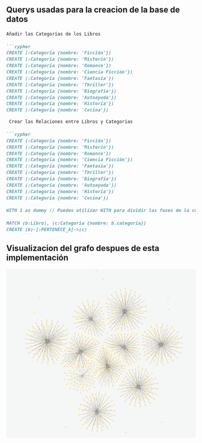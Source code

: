 
## Querys usadas para la creacion de la base de datos
```markdown
Añadir las Categorías de los Libros

```cypher
CREATE (:Categoria {nombre: 'Ficción'})
CREATE (:Categoria {nombre: 'Misterio'})
CREATE (:Categoria {nombre: 'Romance'})
CREATE (:Categoria {nombre: 'Ciencia Ficción'})
CREATE (:Categoria {nombre: 'Fantasía'})
CREATE (:Categoria {nombre: 'Thriller'})
CREATE (:Categoria {nombre: 'Biografía'})
CREATE (:Categoria {nombre: 'Autoayuda'})
CREATE (:Categoria {nombre: 'Historia'})
CREATE (:Categoria {nombre: 'Cocina'})
```

```markdown
 Crear las Relaciones entre Libros y Categorías

```cypher
CREATE (:Categoria {nombre: 'Ficción'})
CREATE (:Categoria {nombre: 'Misterio'})
CREATE (:Categoria {nombre: 'Romance'})
CREATE (:Categoria {nombre: 'Ciencia Ficción'})
CREATE (:Categoria {nombre: 'Fantasía'})
CREATE (:Categoria {nombre: 'Thriller'})
CREATE (:Categoria {nombre: 'Biografía'})
CREATE (:Categoria {nombre: 'Autoayuda'})
CREATE (:Categoria {nombre: 'Historia'})
CREATE (:Categoria {nombre: 'Cocina'})

WITH 1 as dummy // Puedes utilizar WITH para dividir las fases de la consulta

MATCH (b:Libro), (c:Categoria {nombre: b.categoria})
CREATE (b)-[:PERTENECE_A]->(c)
```

## Visualizacion del grafo despues de esta implementación

![Visualización del Grafo](Imagenes/primerGrafo.png)
